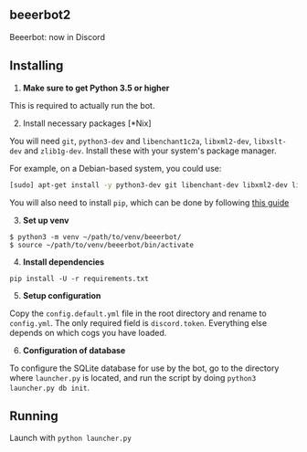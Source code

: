## beeerbot2

Beeerbot: now in Discord

## Installing

1. **Make sure to get Python 3.5 or higher**

This is required to actually run the bot.

2. Install necessary packages [\*Nix]

You will need `git`, `python3-dev` and `libenchant1c2a`, `libxml2-dev`, `libxslt-dev` and `zlib1g-dev`. Install these with your system's package manager.

For example, on a Debian-based system, you could use:
```bash
[sudo] apt-get install -y python3-dev git libenchant-dev libxml2-dev libxslt-dev zlib1g-dev
```

You will also need to install `pip`, which can be done by following [this guide](https://packaging.python.org/guides/installing-using-pip-and-virtual-environments/#installing-pip)

3. **Set up venv**

```
$ python3 -m venv ~/path/to/venv/beeerbot/
$ source ~/path/to/venv/beeerbot/bin/activate
```

4. **Install dependencies**

`pip install -U -r requirements.txt`

5. **Setup configuration**

Copy the `config.default.yml` file in the root directory and rename to `config.yml`.
The only required field is `discord.token`. Everything else depends on which cogs
you have loaded.

6. **Configuration of database**

To configure the SQLite database for use by the bot, go to the directory where `launcher.py` is located, and run the script by doing `python3 launcher.py db init`.

## Running

Launch with `python launcher.py`
